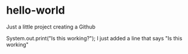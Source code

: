 # hello-world
Just a little project creating a Github


System.out.print("Is this working?");
I just added a line that says "Is this working"
